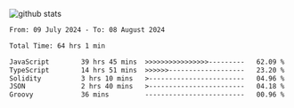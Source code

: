 
![github stats](https://github-readme-stats.vercel.app/api?username=realmahd1&show_icons=true&theme=codeSTACKr&hide_rank=true&count_private=true)

<!--START_SECTION:waka-->

```txt
From: 09 July 2024 - To: 08 August 2024

Total Time: 64 hrs 1 min

JavaScript        39 hrs 45 mins  >>>>>>>>>>>>>>>>---------   62.09 %
TypeScript        14 hrs 51 mins  >>>>>>-------------------   23.20 %
Solidity          3 hrs 10 mins   >------------------------   04.96 %
JSON              2 hrs 40 mins   >------------------------   04.18 %
Groovy            36 mins         -------------------------   00.96 %
```

<!--END_SECTION:waka-->
